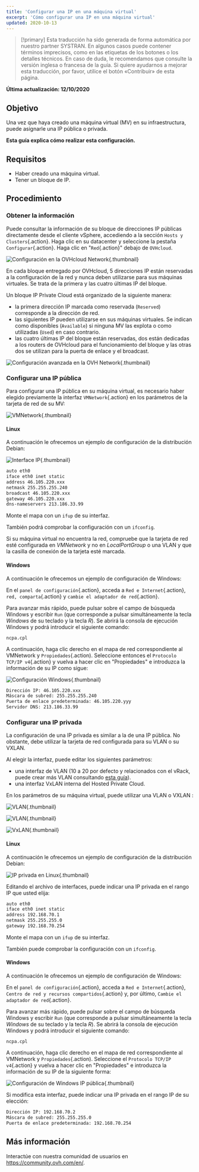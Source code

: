 ```yaml
---
title: 'Configurar una IP en una máquina virtual'
excerpt: 'Cómo configurar una IP en una máquina virtual'
updated: 2020-10-13
---
```


> [!primary]
> Esta traducción ha sido generada de forma automática por nuestro partner SYSTRAN. En algunos casos puede contener términos imprecisos, como en las etiquetas de los botones o los detalles técnicos. En caso de duda, le recomendamos que consulte la versión inglesa o francesa de la guía. Si quiere ayudarnos a mejorar esta traducción, por favor, utilice el botón «Contribuir» de esta página.
> 

**Última actualización: 12/10/2020**

## Objetivo

Una vez que haya creado una máquina virtual (MV) en su infraestructura, puede asignarle una IP pública o privada.

**Esta guía explica cómo realizar esta configuración.**

## Requisitos

- Haber creado una máquina virtual.
- Tener un bloque de IP.

## Procedimiento

### Obtener la información

Puede consultar la información de su bloque de direcciones IP públicas directamente desde el cliente vSphere, accediendo a la sección `Hosts y Clusters`{.action}. Haga clic en su datacenter y seleccione la pestaña `Configurar`{.action}. Haga clic en "`Red`{.action}" debajo de `OVHcloud`.

![Configuración en la OVHcloud Network](images/01config_ip_ovh_network.png){.thumbnail}

En cada bloque entregado por OVHcloud, 5 direcciones IP están reservadas a la configuración de la red y nunca deben utilizarse para sus máquinas virtuales. Se trata de la primera y las cuatro últimas IP del bloque.

Un bloque IP Private Cloud está organizado de la siguiente manera:

- la primera dirección IP marcada como reservada (`Reserved`) corresponde a la dirección de red.
- las siguientes IP pueden utilizarse en sus máquinas virtuales. Se indican como disponibles (`Available`) si ninguna MV las explota o como utilizadas (`Used`) en caso contrario.
- las cuatro últimas IP del bloque están reservadas, dos están dedicadas a los routers de OVHcloud para el funcionamiento del bloque y las otras dos se utilizan para la puerta de enlace y el broadcast.

![Configuración avanzada en la OVH Network](images/02config_ip_ovh_network_advanced.png){.thumbnail}

### Configurar una IP pública

Para configurar una IP pública en su máquina virtual, es necesario haber elegido previamente la interfaz `VMNetwork`{.action} en los parámetros de la tarjeta de red de su MV:

![VMNetwork](images/03vmnetwork.png){.thumbnail}

#### Linux

A continuación le ofrecemos un ejemplo de configuración de la distribución Debian:

![Interface IP](images/config_ip_interfaces.jpg){.thumbnail}

```sh
auto eth0
iface eth0 inet static
address 46.105.220.xxx
netmask 255.255.255.240
broadcast 46.105.220.xxx
gateway 46.105.220.xxx
dns-nameservers 213.186.33.99
```

Monte el mapa con un `ifup` de su interfaz.

También podrá comprobar la configuración con un `ifconfig`.

Si su máquina virtual no encuentra la red, compruebe que la tarjeta de red esté configurada en *VMNetwork* y no en *LocalPortGroup* o una VLAN y que la casilla de conexión de la tarjeta esté marcada.

#### Windows

A continuación le ofrecemos un ejemplo de configuración de Windows:

En el `panel de configuración`{.action}, acceda a `Red e Internet`{.action}, `red, comparta`{.action} y `cambie el adaptador de red`{.action}.

Para avanzar más rápido, puede pulsar sobre el campo de búsqueda Windows y escribir `Run` (que corresponde a pulsar simultáneamente la tecla *Windows* de su teclado y la tecla *R*). Se abrirá la consola de ejecución Windows y podrá introducir el siguiente comando:

```shell
ncpa.cpl
```

A continuación, haga clic derecho en el mapa de red correspondiente al VMNetwork y `Propiedades`{.action). Seleccione entonces el `Protocolo TCP/IP v4`{.action} y vuelva a hacer clic en "Propiedades" e introduzca la información de su IP como sigue:

![Configuración Windows](images/config_ip_windows.jpg){.thumbnail}

```sh
Dirección IP: 46.105.220.xxx
Máscara de subred: 255.255.255.240
Puerta de enlace predeterminada: 46.105.220.yyy
Servidor DNS: 213.186.33.99
```

### Configurar una IP privada

La configuración de una IP privada es similar a la de una IP pública. No obstante, debe utilizar la tarjeta de red configurada para su VLAN o su VXLAN.

Al elegir la interfaz, puede editar los siguientes parámetros:

- una interfaz de VLAN (10 a 20 por defecto y relacionados con el vRack, puede crear más VLAN consultando [esta guía](/pages/cloud/private-cloud/creation_vlan)).
- una interfaz VxLAN interna del Hosted Private Cloud.

En los parámetros de su máquina virtual, puede utilizar una VLAN o VXLAN :

![VLAN](images/04vlanBis.png){.thumbnail}

![VLAN](images/05vlan.png){.thumbnail}

![VxLAN](images/06vxlan.png){.thumbnail}

#### Linux

A continuación le ofrecemos un ejemplo de configuración de la distribución Debian:

![IP privada en Linux](images/linux_private.PNG){.thumbnail}

Editando el archivo de interfaces, puede indicar una IP privada en el rango IP que usted elija:

```sh
auto eth0
iface eth0 inet static
address 192.168.70.1
netmask 255.255.255.0
gateway 192.168.70.254
```

Monte el mapa con un `ifup` de su interfaz.

También puede comprobar la configuración con un `ifconfig`.

#### Windows

A continuación le ofrecemos un ejemplo de configuración de Windows:

En el `panel de configuración`{.action}, acceda a `Red e Internet`{.action}, `Centro de red y recursos compartidos`{.action} y, por último, `Cambie el adaptador de red`{.action}.

Para avanzar más rápido, puede pulsar sobre el campo de búsqueda Windows y escribir `Run` (que corresponde a pulsar simultáneamente la tecla *Windows* de su teclado y la tecla *R*). Se abrirá la consola de ejecución Windows y podrá introducir el siguiente comando:

```shell
ncpa.cpl
```

A continuación, haga clic derecho en el mapa de red correspondiente al VMNetwork y `Propiedades`{.action). Seleccione el `Protocolo TCP/IP v4`{.action} y vuelva a hacer clic en "Propiedades" e introduzca la información de su IP de la siguiente forma:

![Configuración de Windows IP pública](images/windows_private.PNG){.thumbnail}

Si modifica esta interfaz, puede indicar una IP privada en el rango IP de su elección:

```sh
Dirección IP: 192.168.70.2
Máscara de subred: 255.255.255.0
Puerta de enlace predeterminada: 192.168.70.254
```


## Más información

Interactúe con nuestra comunidad de usuarios en <https://community.ovh.com/en/>.

